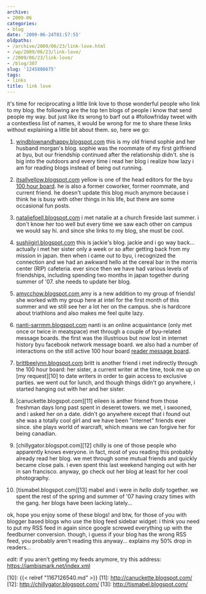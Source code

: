 ```yaml
---
archive:
- 2009-06
categories:
- blog
date: '2009-06-24T01:57:55'
oldpaths:
- /archive/2009/06/23/link-love.html
- /wp/2009/06/23/link-love/
- /2009/06/23/link-love/
- /blog/307
slug: '1245808675'
tags:
- links
title: link love
---
```


it's time for reciprocating a little link love to those wonderful people
who link to my blog. the following are the top ten blogs of people i know
that send people my way. but just like its wrong to barf out
a #followfriday tweet with a contextless list of names, it would be wrong
for me to share these links without explaining a little bit about them.
so, here we go:

1) [windblownandhappy.blogspot.com][1] this is my old friend sophie and
her husband morgan's blog. sophie was the roommate of my first girlfriend
at byu, but our friendship continued after the relationship didn't. she is
big into the outdoors and every time i read her blog i realize how lazy
i am for reading blogs instead of being out running.

2) [itsallyellow.blogspot.com][2] yellow is one of the head editors for
the byu [100 hour board][3]. he is also a former coworker, former
roommate, and current friend. he doesn't update this blog much anymore
because i think he is busy with other things in his life, but there are
some occasional fun posts.

3) [nataliefoell.blogspot.com][4] i met natalie at a church fireside last
summer. i don't know her too well but every time we saw each other on
campus we would say hi. and since she links to my blog, she must be cool.

4) [sushiigirl.blogspot.com][5] this is jackie's blog. jackie and i go way
back... actually i met her sister only a week or so after getting back
from my mission in japan. then when i came out to byu, i recognized the
connection and we had an awkward hello at the cereal bar in the morris
center (RIP) cafeteria. ever since then we have had various levels of
friendships, including spending two months in japan together during summer
of '07. she needs to update her blog.

5) [amycchow.blogspot.com ][6] amy is a new addition to my group of
friends! she worked with my group here at intel for the first month of
this summer and we still see her a lot her on the campus. she is hardcore
about triathlons and also makes me feel quite lazy.

6) [nanti-sarrmm.blogspot.com][7] nanti is an online acquaintance (only
met once or twice in meatspace) met through a couple of byu-related
message boards. the first was the illustrious but now lost in internet
history byu facebook network message board. we also had a number of
interactions on the still active 100 hour board [reader message board][8].

7) [brittbeelynn.blogspot.com][9] britt is another friend i met indirectly
through the 100 hour board: her sister, a current writer at the time, took
me up on [my request][10] to date writers in order to gain access to
exclusive parties. we went out for lunch, and though things didn't go
anywhere, i started hanging out with her and her sister.

8) [canuckette.blogspot.com][11] eileen is anther friend from those
freshman days long past spent in deseret towers. we met, i swooned, and
i asked her on a date. didn't go anywhere except that i found out she was
a totally cool girl and we have been "internet" friends ever since. she
plays world of warcraft, which means we can forgive her for being
canadian.

9) [chillygator.blogspot.com][12] chilly is one of those people who
apparently knows everyone. in fact, most of you reading this probably
already read her blog. we met through some mutual friends and quickly
became close pals. i even spent this last weekend hanging out with her in
san francisco. anyway, go check out her blog at least for her cool
photography.

10) [tismabel.blogspot.com][13] mabel and i were in _hello dolly_
together. we spent the rest of the spring and summer of '07 having crazy
times with the gang. her blogs have been lacking lately...

ok, hope you enjoy some of these blogs! and btw, for those of you with
blogger based blogs who use the blog feed sidebar widget: i think you need
to put my RSS feed in again since google screwed everything up with the
feedburner conversion. though, i guess if your blog has the wrong RSS
feed, you probably aren't reading this anyway... explains my 50% drop in
readers...

_edit:_ if you aren't getting my feeds anymore, try this address:
https://iambismark.net/index.xml

[1]: http://windblownandhappy.blogspot.com/
[2]: http://itsallyellow.blogspot.com/
[3]: http://theboard.byu.edu/
[4]: http://nataliefoell.blogspot.com/
[5]: http://sushiigirl.blogspot.com/
[6]: http://amycchow.blogspot.com/
[7]: http://nanti-sarrmm.blogspot.com/
[8]: http://theboardmb.informe.com/
[9]: http://brittbeelynn.blogspot.com/
[10]: {{< relref "1167126540.md" >}}
[11]: http://canuckette.blogspot.com/
[12]: http://chillygator.blogspot.com/
[13]: http://tismabel.blogspot.com/

